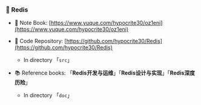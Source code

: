 

### 📌 Redis



- 📕 Note Book: [https://www.yuque.com/hypocrite30/oz1eni](https://www.yuque.com/hypocrite30/oz1eni)

- 📂 Code Repository: [https://github.com/hypocrite30/Redis](https://github.com/hypocrite30/Redis)
  
  - In directory 「`src`」
  
- 📚 Reference books:  「**Redis开发与运维**」「**Redis设计与实现**」「**Redis深度历险**」
  
  - In directory 「`doc`」
  
  

